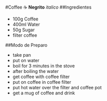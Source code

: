 #Coffee :coffee:
**Negrito**
_italico_
##Ingredientes
- 100g Coffee
- 400ml Water
- 50g Sugar
- filter coffee

##Modo de Preparo
- take pan
-  put on water
- boil for 3 minutes in the stove
- after boiling the water
- get coffee with coffee filter
- put on coffee in coffee filter
- put hot water over the filter and coffee pot
- get a mug of coffee and drink

